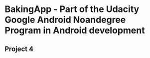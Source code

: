 # BakingApp - Part of the Udacity Google Android Noandegree Program in Android development

## Project 4
